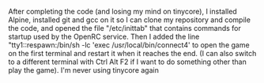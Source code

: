 After completing the code (and losing my mind on tinycore), I installed Alpine, installed git and gcc on it so I can clone my repository and compile the code, and opened the file "/etc/inittab" that contains commands for startup used by the OpenRC service. Then I added the line "tty1::respawn:/bin/sh -lc 'exec /usr/local/bin/connect4' to open the game on the first terminal and restart it when it reaches the end. (I can also switch to a different terminal with Ctrl Alt F2 if I want to do something other than play the game). I'm never using tinycore again